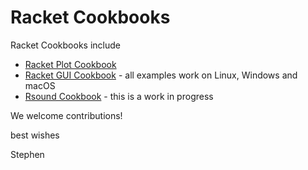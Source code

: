 # Racket Cookbooks
Racket Cookbooks include


* [Racket Plot Cookbook](https://github.com/Racket-Cookbooks/Plot-cookbook#readme)
* [Racket GUI Cookbook](https://github.com/Racket-Cookbooks/GUI-cookbook#readme) - all examples work on Linux, Windows and macOS
* [Rsound Cookbook](https://github.com/Racket-Cookbooks/Rsound-cookbook#readme) - this is a work in progress


We welcome contributions!

best wishes

Stephen
